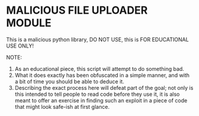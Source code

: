 # MALICIOUS FILE UPLOADER MODULE
This is a malicious python library, DO NOT USE, this is FOR EDUCATIONAL USE ONLY!

NOTE:
 1. As an educational piece, this script will attempt to do something bad.
 2. What it does exactly has been obfuscated in a simple manner, and with a bit of time you should be able to deduce it.
 3. Describing the exact process here will defeat part of the goal; not only is this intended to tell people to read code before they use it, it is also meant to offer an exercise in finding such an exploit in a piece of code that might look safe-ish at first glance.
